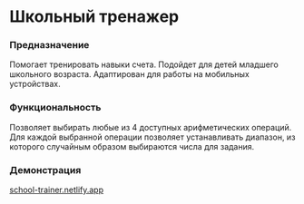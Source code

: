 # Школьный тренажер

### Предназначение

Помогает тренировать навыки счета. Подойдет для детей младшего школьного возраста.
Адаптирован для работы на мобильных устройствах.

### Функциональность

Позволяет выбирать любые из 4 доступных арифметических операций.
Для каждой выбранной операции позволяет устанавливать диапазон, из которого случайным образом выбираются числа для задания.

### Демонстрация

[school-trainer.netlify.app](https://school-trainer.netlify.app)
